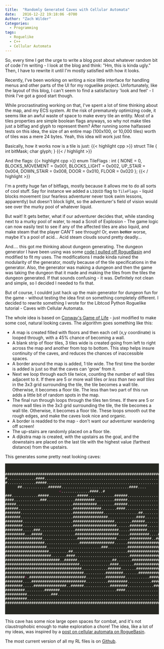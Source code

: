 ```yaml
---
title:  "Randomly Generated Caves with Cellular Automata"
date:   2016-12-22 19:18:06 -0700
Author: "Zach Wilder"
Categories:
  - Programming
tags:
  - Roguelike
  - C++
  - Cellular Automata
---
```


So, every time I get the urge to write a blog post about whatever random bit of code I'm writing - I look at the blog and think: "Hm, this is kinda ugly." Then, I have to rewrite it until I'm mostly satisfied with
how it looks.

Recently, I've been working on writing a nice little interface for handling menus and other parts of the UI for my roguelike project. Unfortunately, like the layout of this blog, I can't seem to find a satisfactory
'look and feel' - I think I've got a good start though.

While procrastinating working on that, I've spent a lot of time thinking about the map, and my ECS system. At the risk of prematurely optimizing code, it seems like an awful waste of space to make every tile an entity. Most of a 
tiles properties are simple boolean flags anyways, so why not make tiles just a bitflag and glyph to represent them? After running some halfassed tests on this idea, the size of an entire map (100x100, or 10,000 tiles) worth of tiles was a mere 24 bytes. Yeah, this idea will work just fine.

Basically, how it works now is a tile is just:
{{< highlight cpp >}}
struct Tile 
{
    int bitMask;
    char glyph;
}
{{< / highlight >}}

And the flags:
{{< highlight cpp >}}
enum TileFlags : int
{
    NONE = 0,
    BLOCKS_MOVEMENT = 0x001,
    BLOCKS_LIGHT = 0x002,
    UP_STAIR = 0x004,
    DOWN_STAIR = 0x008,
    DOOR = 0x010,
    FLOOR = 0x020
};
{{< / highlight >}}

I'm a pretty huge fan of bitflags, mostly because it allows me to do all sorts of cool stuff. Say for instance we added a `LIQUID` flag to `TileFlags` - liquid blocks movement (our fearless adventurer never took swim lessons, apparently) but doesn't block light, so the adventurer's field of vision would see over the murky pool of whatever liquid.

But wait! It gets better, what if our adventurer decides that, while standing next to a murky pool of water, to read a Scroll of Explosion - The game logic can now easily test to see if any of the affected tiles are also liquid, and make steam that the player CAN'T see through! Or, even ~~better~~ worse, maybe it's a pool of acid... Acid steam clouds sound pretty deadly...

And.... this got me thinking about dungeon generating. The dungeon generator I have been using was some [code I pulled off RogueBasin](http://www.roguebasin.com/index.php?title=C%2B%2B_Example_of_Dungeon-Building_Algorithm) and modified to fit my uses. The modifications I made kinda ruined the modularity of
the generator, mostly because of the tile specifications in the generator. Also, the generator was making a dungeon and then the game was taking the dungeon that it made and making the tiles from the tiles the dungeon generated. If that sounds confusing - it was. Definitely not clean and simple, so I decided I needed to fix that. 

But of course, I couldnt just hack up the main generator for dungeon fun for the game - without testing the idea first on something completely different. I decided to rewrite something I wrote for the Libtcod Python Roguelike tutorial - Caves with Cellular Automata.

The whole idea is based on [Conway's Game of Life](https://en.wikipedia.org/wiki/Conway's_Game_of_Life) - just modified to make some cool, natural looking caves. The algorithm goes something like this:

* A map is created filled with floors and then each cell (x,y coordinate) is looped through, with a 45% chance of becoming a wall.
* A blank strip of floor tiles, 3 tiles wide is created going from left to right across the map and another from top to bottom. This step helps insure continuity of the caves, and reduces the chances of inaccessible spaces.
* A border around the map is added, 1 tile wide. The first time the border is added is just so that the caves can 'grow' from it.
* Next we loop through each tile twice, counting the number of wall tiles adjacent to it. If there are 5 or more wall tiles *or less than two wall tiles* in the 3x3 grid surrounding the tile, the tile becomes a wall tile. Otherwise, it becomes a floor tile. The less than two part of this run adds a little bit of random spots in the map.
* The final run through loops through the tiles ten times. If there are 5 or more wall tiles in the 3x3 grid surrounding the tile, the tile becomes a wall tile. Otherwise, it becomes a floor tile. These loops smooth out the rough edges, and make the caves look nice and organic.
* A border is readded to the map - don't want our adventurer wandering off screen!
* The up-stairs are randomly placed on a floor tile.
* A dijkstra map is created, with the upstairs as the goal, and the downstairs are placed on the last tile with the highest value (farthest distance) from the upstairs.

This generates some pretty neat looking caves:

<pre style="background: #272822; color: #f8f8f2; text-align: center;">
<code>

################################################################################
#.............####.............................................................#
#.............#####.......................................................##...#
##............######...............................####....<span style="color: #AB266D;"><</span>.............####..#
###............#####.............#####............######.................####..#
####............###.............#########.........######..................##..##
#####..........................###########........######......................##
######.........................#############.......####.......................##
#######........................##############................##..............###
#######........................################.............####.............###
########.......................###################........######..............##
########.......................####################......########.............##
########.....###................####################.....########......##....###
#########...#####...............####################.....#########....##########
#################................##################......##########..###########
##################................################......########################
###################.........................###.........########################
####################.........##.........................########################
#####################.......####.........................#######################
#########################..######................##.......######################
##################################..............####.......#####################
###################################............######.......####################
####################################..........########.......###################
#########<span style="color: #AB266D;">></span>.##########################.........#########...........##########..##
########....#########################..........#########...........######......#
########.....###############..######............########............####.......#
#########.........#######..........................####.......................##
##########...........###.....................................................###
##########...................................................................###
################################################################################

</code>
</pre>

This cave has some nice large open spaces for combat, and it's not claustrophobic enough to make exploration a chore! The idea, like a lot of my ideas, was inspired by a [post on cellular automata on RogueBasin](http://www.roguebasin.com/index.php?title=Cellular_Automata_Method_for_Generating_Random_Cave-Like_Levels).

The most current version of all my RL files is on [Github](https://github.com/zwilder/Weasel_Engine).
